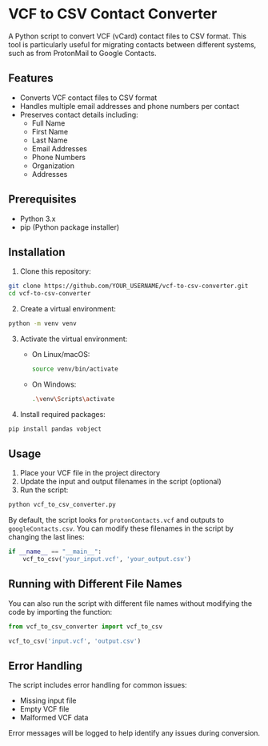 # VCF to CSV Contact Converter

A Python script to convert VCF (vCard) contact files to CSV format. This tool is particularly useful for migrating contacts between different systems, such as from ProtonMail to Google Contacts.

## Features

- Converts VCF contact files to CSV format
- Handles multiple email addresses and phone numbers per contact
- Preserves contact details including:
  - Full Name
  - First Name
  - Last Name
  - Email Addresses
  - Phone Numbers
  - Organization
  - Addresses

## Prerequisites

- Python 3.x
- pip (Python package installer)

## Installation

1. Clone this repository:
```bash
git clone https://github.com/YOUR_USERNAME/vcf-to-csv-converter.git
cd vcf-to-csv-converter
```

2. Create a virtual environment:
```bash
python -m venv venv
```

3. Activate the virtual environment:
   - On Linux/macOS:
     ```bash
     source venv/bin/activate
     ```
   - On Windows:
     ```bash
     .\venv\Scripts\activate
     ```

4. Install required packages:
```bash
pip install pandas vobject
```

## Usage

1. Place your VCF file in the project directory
2. Update the input and output filenames in the script (optional)
3. Run the script:
```bash
python vcf_to_csv_converter.py
```

By default, the script looks for `protonContacts.vcf` and outputs to `googleContacts.csv`. You can modify these filenames in the script by changing the last lines:

```python
if __name__ == "__main__":
    vcf_to_csv('your_input.vcf', 'your_output.csv')
```

## Running with Different File Names

You can also run the script with different file names without modifying the code by importing the function:

```python
from vcf_to_csv_converter import vcf_to_csv

vcf_to_csv('input.vcf', 'output.csv')
```

## Error Handling

The script includes error handling for common issues:
- Missing input file
- Empty VCF file
- Malformed VCF data

Error messages will be logged to help identify any issues during conversion.
